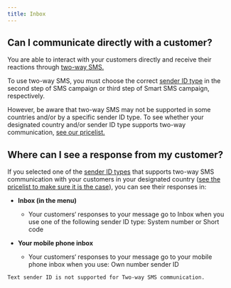 ```yaml
---
title: Inbox
---
```


## Can I communicate directly with a customer?
You are able to interact with your customers directly and receive their reactions through [two-way SMS.](https://www.bulkgate.com/en/solutions/two-way-sms/)

To use two-way SMS, you must choose the correct [sender ID type](sender-type.md#what-is-a-sender-type-and-how-can-i-use-it) in the second step of SMS campaign or third step of Smart SMS campaign, respectively.

However, be aware that two-way SMS may not be supported in some countries and/or by a specific sender ID type. To see whether your designated country and/or sender ID type supports two-way communication, [see our pricelist.](https://www.bulkgate.com/en/sms-price/)

## Where can I see a response from my customer?
If you selected one of the [sender ID types](sender-type.md#what-is-a-sender-type-and-how-can-i-use-it) that supports two-way SMS communication with your customers in your designated country ([see the pricelist to make sure it is the case](https://www.bulkgate.com/en/sms-price/)), you can see their responses in: 

- **Inbox (in the menu)**
    - Your customers‘ responses to your message go to Inbox when you use one of the following sender ID type: System number or Short code

- **Your mobile phone inbox**
    - Your customers‘ responses to your message go to your mobile phone inbox when you use: Own number sender ID

`Text sender ID is not supported for Two-way SMS communication.`
